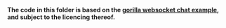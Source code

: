 **The code in this folder is based on the [gorilla websocket chat example](https://github.com/gorilla/websocket/tree/master/examples/chat), and subject to the licencing thereof.**